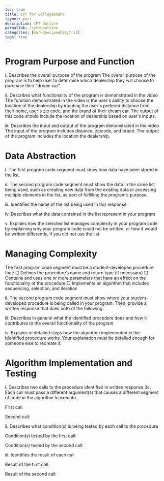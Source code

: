 ```yaml
---
toc: true
title: CPT for CollegeBoard
layout: post
description: CPT Outline
permalink: /cptcboutline
categories: [markdown,week29,tri3]
tags: true
---
```


# Program Purpose and Function
i. Describes the overall purpose of the program
The overall purpose of the program is to help user to determine which dealership they will choose to purchase their "dream car". 

ii. Describes what functionality of the program is demonstrated in the video
The function demonstrated in the video is the user's ability to choose the location of the dealership by inputing the user's prefered distance from their home, user's zip code, and the brand of their dream car. The output of this code should include the location of dealership based on user's inputs. 

iii. Describes the input and output of the program demonstrated in the video
The input of the program includes distance, zipcode, and brand. The output of the program includes the location the dealership.

# Data Abstraction
i. The first program code segment must show how data have been stored in the list.

ii. The second program code segment must show the data in the same list being used, such as creating new data from the existing data or accessing multiple elements in the list, as part of fulfilling the program’s purpose.

iii. Identifies the name of the list being used in this response

iv. Describes what the data contained in the list represent in your program

v. Explains how the selected list manages complexity in your program code by explaining why your program code could not be written, or how it would be written differently, if you did not use the list 


# Managing Complexity
The first program code segment must be a student-developed
procedure that:
□ Defines the procedure’s name and return type (if necessary)
□ Contains and uses one or more parameters that have an effect on the functionality of the procedure
□ Implements an algorithm that includes sequencing, selection, and iteration

ii. The second program code segment must show where your student-developed procedure is being called in your program.
Then, provide a written response that does both of the following:

iii. Describes in general what the identified procedure does and how it contributes to the overall functionality of the program

iv. Explains in detailed steps how the algorithm implemented in the identified procedure works. Your explanation must be detailed
enough for someone else to recreate it.


# Algorithm Implementation and Testing
i. Describes two calls to the procedure identified in written response 3c. Each call must pass a different argument(s) that causes a different segment of code in the algorithm to execute.

First call:

Second call:

ii. Describes what condition(s) is being tested by each call to the procedure

Condition(s) tested by the first call:

Condition(s) tested by the second call:

iii. Identifies the result of each call

Result of the first call:

Result of the second call:
